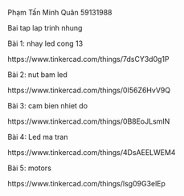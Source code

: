 Phạm Tấn Minh Quân 59131988
<p> Bai tap lap trinh nhung
<p> Bài 1: nhay led cong 13
<p> https://www.tinkercad.com/things/7dsCY3d0g1P

Bài 2: nut bam led
<p> https://www.tinkercad.com/things/0I56Z6HvV9Q

Bài 3: cam bien nhiet do
<p> https://www.tinkercad.com/things/0B8EoJLsmIN
  
Bài 4: Led ma tran
<p> https://www.tinkercad.com/things/4DsAEELWEM4
  
Bài 5: motors
<p> https://www.tinkercad.com/things/lsg09G3elEp
